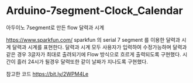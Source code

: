 # Arduino-7segment-Clock_Calendar
아두이노 7segment로 만든 flow 달력과 시계

https://www.sparkfun.com/
sparkfun 의 serial 7 segment 를 이용한 달력과 시계
달력과 시계를 표현한다.
달력과 시계 모두 사용자가 입력하여 수정가능하며
달력과 같은 경우 3글자가 최대로 출려되기에 Flow 방식으로 흐르게 출력되도록 구현했다.
시간이 흘러 24시가 될경우 달력또한 같이 날짜가 지나도록 구현했다.


참고한 코드
https://bit.ly/2WPM4Le
